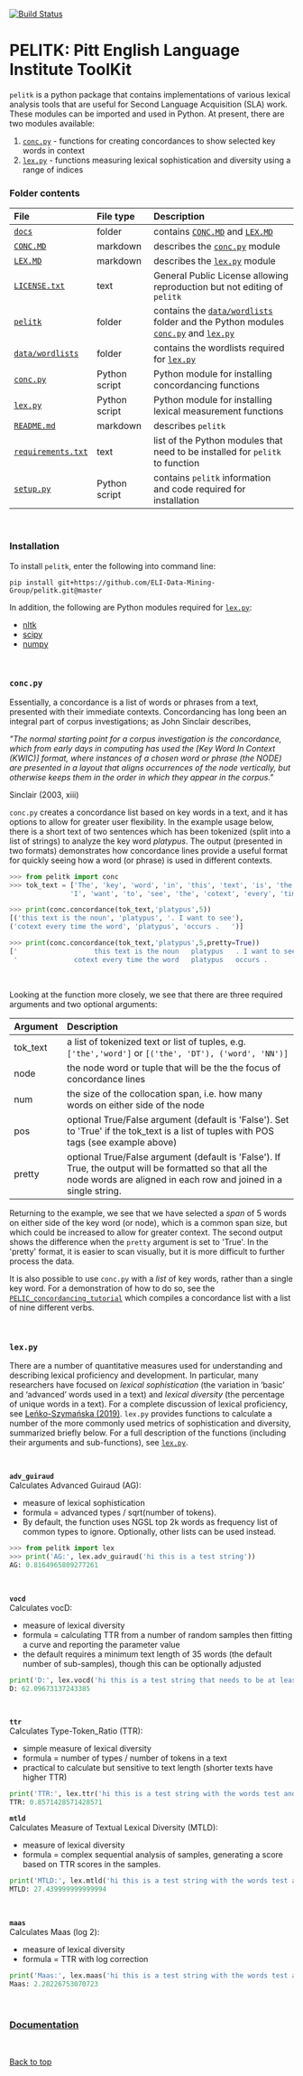 [![Build Status](https://travis-ci.org/ELI-Data-Mining-Group/pelitk.svg?branch=master)](https://travis-ci.org/ELI-Data-Mining-Group/pelitk)
# PELITK: Pitt English Language Institute ToolKit

`pelitk` is a python package that contains implementations of various lexical analysis tools that are useful for Second Language Acquisition (SLA) work. These modules can be imported and used in Python. At present, there are two modules available:

1. [`conc.py`](#concpy) - functions for creating concordances to show selected key words in context
2. [`lex.py`](#lexpy) - functions measuring lexical sophistication and diversity using a range of indices

### Folder contents

File               | File type     | Description
:---               | :---          | :---
[`docs`](https://github.com/ELI-Data-Mining-Group/pelitk/tree/master/docs) | folder | contains [`CONC.MD`](https://github.com/ELI-Data-Mining-Group/pelitk/blob/master/docs/CONC.md) and [`LEX.MD`](https://github.com/ELI-Data-Mining-Group/pelitk/blob/master/docs/LEX.md)
[`CONC.MD`](https://github.com/ELI-Data-Mining-Group/pelitk/blob/master/docs/CONC.md) | markdown | describes the [`conc.py`](https://github.com/ELI-Data-Mining-Group/pelitk/blob/master/pelitk/conc.py) module
[`LEX.MD`](https://github.com/ELI-Data-Mining-Group/pelitk/blob/master/docs/LEX.md) | markdown | describes the [`lex.py`](https://github.com/ELI-Data-Mining-Group/pelitk/blob/master/pelitk/lex.py) module
[`LICENSE.txt`](https://github.com/ELI-Data-Mining-Group/pelitk/blob/master/LICENSE) | text | General Public License allowing reproduction but not editing of `pelitk`
[`pelitk`](https://github.com/ELI-Data-Mining-Group/pelitk/tree/master/pelitk) | folder | contains the [`data/wordlists`](https://github.com/ELI-Data-Mining-Group/pelitk/tree/master/pelitk/data) folder and the Python modules [`conc.py`](https://github.com/ELI-Data-Mining-Group/pelitk/blob/master/pelitk/conc.py) and [`lex.py`](https://github.com/ELI-Data-Mining-Group/pelitk/blob/master/pelitk/lex.py)
[`data/wordlists`](https://github.com/ELI-Data-Mining-Group/pelitk/tree/master/pelitk/data/wordlists) | folder | contains the wordlists required for [`lex.py`](https://github.com/ELI-Data-Mining-Group/pelitk/blob/master/pelitk/lex.py)
[`conc.py`](https://github.com/ELI-Data-Mining-Group/pelitk/blob/master/pelitk/conc.py) | Python script | Python module for installing concordancing functions
[`lex.py`](https://github.com/ELI-Data-Mining-Group/pelitk/blob/master/pelitk/lex.py) | Python script | Python module for installing lexical measurement functions
[`README.md`](https://github.com/ELI-Data-Mining-Group/pelitk/blob/master/README.md) | markdown | describes `pelitk`
[`requirements.txt`](https://github.com/ELI-Data-Mining-Group/pelitk/blob/master/requirements.txt) | text | list of the Python modules that need to be installed for `pelitk` to function
[`setup.py`](https://github.com/ELI-Data-Mining-Group/pelitk/blob/master/setup.py) | Python script | contains `pelitk` information and code required for installation

<br>

### Installation

To install `pelitk`, enter the following into command line:  

`pip install git+https://github.com/ELI-Data-Mining-Group/pelitk.git@master`

In addition, the following are Python modules required for [`lex.py`](https://github.com/ELI-Data-Mining-Group/pelitk/blob/master/pelitk/lex.py):
- [nltk](https://www.nltk.org/)
- [scipy](https://www.scipy.org/)
- [numpy](https://numpy.org/)

<br>

### `conc.py`

Essentially, a concordance is a list of words or phrases from a text, presented with their immediate contexts. Concordancing has long been an integral part of corpus investigations; as John Sinclair describes,  

_"The normal starting point for a corpus investigation is the concordance, which from early days in computing has used the [Key Word In Context (KWIC)] format, where instances of a chosen word or phrase (the NODE) are presented in a layout that aligns occurrences of the node vertically, but otherwise keeps them in the order in which they appear in the corpus."_  

Sinclair (2003, xiii)  

`conc.py` creates a concordance list based on key words in a text, and it has options to allow for greater user flexibility. In the example usage below, there is a short text of two sentences which has been tokenized (split into a list of strings) to analyze the key word _platypus_. The output (presented in two formats) demonstrates how concordance lines provide a useful format for quickly seeing how a word (or phrase) is used in different contexts.

```python
>>> from pelitk import conc
>>> tok_text = ['The', 'key', 'word', 'in', 'this', 'text', 'is', 'the', 'noun', 'platypus', '.',
               'I', 'want', 'to', 'see', 'the', 'cotext', 'every', 'time', 'the', 'word', 'platypus', 'occurs', '.']

>>> print(conc.concordance(tok_text,'platypus',5))
[('this text is the noun', 'platypus', '. I want to see'),
('cotext every time the word', 'platypus', 'occurs .   ')]

>>> print(conc.concordance(tok_text,'platypus',5,pretty=True))
['                   this text is the noun   platypus   . I want to see                         ',
 '              cotext every time the word   platypus   occurs .                                ']
```

<br>

Looking at the function more closely, we see that there are three required arguments and two optional arguments:

Argument | Description
:---     | :---
tok_text | a list of tokenized text or list of tuples, e.g. `['the','word']` or `[('the', 'DT'), ('word', 'NN')]`
node     | the node word or tuple that will be the the focus of concordance lines
num      | the size of the collocation span, i.e. how many words on either side of the node
pos      | optional True/False argument (default is 'False'). Set to 'True' if the tok_text is a list of tuples with POS tags (see example above)
pretty   | optional True/False argument (default is 'False'). If True, the output will be formatted so that all the node words are aligned in each row and joined in a single string.

Returning to the example, we see that we have selected a _span_ of 5 words on either side of the key word (or node), which is a common span size, but which could be increased to allow for greater context. The second output shows the difference when the `pretty` argument is set to 'True'. In the 'pretty' format, it is easier to scan visually, but it is more difficult to further process the data.

It is also possible to use `conc.py` with a _list_ of key words, rather than a single key word. For a demonstration of how to do so, see the [`PELIC_concordancing_tutorial`](https://github.com/ELI-Data-Mining-Group/PELIC_dataset/blob/master/tutorials/PELIC_concordancing_tutorial.ipynb) which compiles a concordance list with a list of nine different verbs.

<br>

### `lex.py`

There are a number of quantitative measures used for understanding and describing lexical proficiency and development. In particular, many researchers have focused on _lexical sophistication_ (the variation in ‘basic’ and ‘advanced’ words used in a text) and _lexical diversity_ (the percentage of unique words in a text). For a complete discussion of lexical proficiency, see [Leńko-Szymańska (2019)](https://www.routledge.com/Defining-and-Assessing-Lexical-Proficiency-1st-Edition/Lenko-Szymanska/p/book/9780367337926). `lex.py` provides functions to calculate a number of the more commonly used metrics of sophistication and diversity, summarized briefly below. For a full description of the functions (including their arguments and sub-functions), see [`lex.py`](https://github.com/ELI-Data-Mining-Group/pelitk/blob/master/pelitk/lex.py).

<br>

**`adv_guiraud`**  
Calculates Advanced Guiraud (AG):
  - measure of lexical sophistication
  - formula = advanced types / sqrt(number of tokens).
  - By default, the function uses NGSL top 2k words as frequency list of common types to ignore. Optionally, other lists can be used instead.

```python
>>> from pelitk import lex
>>> print('AG:', lex.adv_guiraud('hi this is a test string'))
AG: 0.8164965809277261
```

<br>

**`vocd`**  
Calculates vocD:
  - measure of lexical diversity
  - formula = calculating TTR from a number of random samples then fitting a curve and reporting the parameter value
  - the default requires a minimum text length of 35 words (the default number of sub-samples), though this can be optionally adjusted

```python
print('D:', lex.vocd('hi this is a test string that needs to be at least thirty five words long in order for the calculations to work, as such, I will continue to add a few more words here in order to meet the minimum requirements of this particular function. And a few more'))
D: 62.09673137243385
```

<br>

**`ttr`**  
Calculates Type-Token_Ratio (TTR):
  - simple measure of lexical diversity
  - formula = number of types / number of tokens in a text
  - practical to calculate but sensitive to text length (shorter texts have higher TTR)

```python
print('TTR:', lex.ttr('hi this is a test string with the words test and string occurring twice'))
TTR: 0.8571428571428571
```

**`mtld`**  
Calculates Measure of Textual Lexical Diversity (MTLD):
  - measure of lexical diversity
  - formula = complex sequential analysis of samples, generating a score based on TTR scores in the samples.

```python
print('MTLD:', lex.mtld('hi this is a test string with the words test and string occuring twice'))
MTLD: 27.439999999999994
```

<br>

**`maas`**  
Calculates Maas (log 2):
  - measure of lexical diversity
  - formula = TTR with log correction

```python
print('Maas:', lex.maas('hi this is a test string with the words test and string occuring twice'))
Maas: 2.28226753070723
```
<br>

### [Documentation](docs)

<br>

[Back to top](#PELITK-Pitt-English-Language-Institute-ToolKit)
